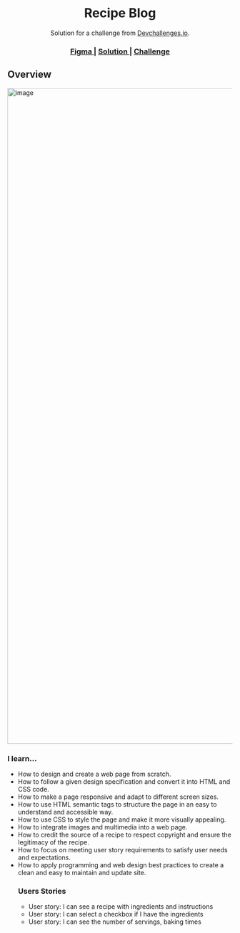 
<h1 align="center">Recipe Blog</h1>

<div align="center">
   Solution for a challenge from  <a href="http://devchallenges.io" target="_blank">Devchallenges.io</a>.
</div>

<div align="center">
  <h3>
    <a href="https://www.figma.com/file/2jVBTSKeCYF0dIN6fi0stX/recipe-blog-challenge?node-id=0-1&t=sA4szSftJx9SwaS5-0">
      Figma
    </a>
    <span> | </span>
    <a href="https://albscr.github.io/recipe-blog/">
      Solution
    </a>
    <span> | </span>
    <a href="https://devchallenges.io/challenges/OEKdUZ6xs0h99C38XVht">
      Challenge
    </a>
  </h3>
</div>


<!-- OVERVIEW -->

## Overview
<img width="1470" alt="image" src="https://user-images.githubusercontent.com/108294869/233850263-5c6ca447-d7c7-4443-b7f0-6f206f3e4295.png">

### I learn... 
<ul>
<li>
How to design and create a web page from scratch. </li>
<li>How to follow a given design specification and convert it into HTML and CSS code.</li>
<li>How to make a page responsive and adapt to different screen sizes.</li>
<li>How to use HTML semantic tags to structure the page in an easy to understand and accessible way.</li>
<li>How to use CSS to style the page and make it more visually appealing.</li>
<li>How to integrate images and multimedia into a web page.</li>
<li>How to credit the source of a recipe to respect copyright and ensure the legitimacy of the recipe.</li>
<li>How to focus on meeting user story requirements to satisfy user needs and expectations.</li>
<li>How to apply programming and web design best practices to create a clean and easy to maintain and update site.</li>

### Users Stories 

<ul>
<li>User story: I can see a recipe with ingredients and instructions</li>
<li>User story: I can select a checkbox if I have the ingredients</li>
<li>User story: I can see the number of servings, baking times</li>
</ul>
